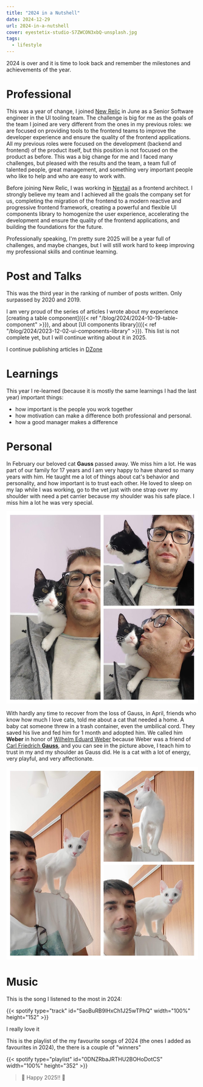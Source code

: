 ```yaml
---
title: "2024 in a Nutshell"
date: 2024-12-29
url: 2024-in-a-nutshell
cover: eyestetix-studio-S7ZWCON3xbQ-unsplash.jpg
tags:
  - lifestyle
---
```

2024 is over and it is time to look back and remember the milestones and achievements of the year.

# Professional
This was a year of change, I joined [New Relic](https://newrelic.com) in June as a Senior Software engineer in the UI tooling team. The challenge is big for me as the goals of the team I joined are very different from the ones in my previous roles: we are focused on providing tools to the frontend teams to improve the developer experience and ensure the quality of the frontend applications. All my previous roles were focused on the development (backend and frontend) of the product itself, but this position is not focused on the product as before. This was a big change for me and I faced many challenges, but pleased with the results and the team, a team full of talented people, great management, and something very important people who like to help and who are easy to work with.

Before joining New Relic, I was working in [Nextail](https://nextail.co) as a frontend architect. I strongly believe my team and I achieved all the goals the company set for us, completing the migration of the frontend to a modern reactive and progressive frontend framework, creating a powerful and flexible UI components library to homogenize the user experience, accelerating the development and ensure the quality of the frontend applications, and building the foundations for the future.

Professionally speaking, I'm pretty sure 2025 will be a year full of challenges, and maybe changes, but I will still work hard to keep improving my professional skills and continue learning.


# Post and Talks
This was the third year in the ranking of number of posts written. Only surpassed by 2020 and 2019.

I am very proud of the series of articles I wrote about my experience [creating a table component]({{< ref "/blog/2024/2024-10-19-table-component" >}}), and about [UI components library]({{< ref "/blog/2024/2023-12-02-ui-components-library" >}}). This list is not complete yet, but I will continue writing about it in 2025.

I continue publishing articles in [DZone](https://dzone.com/users/4846267/sergiocarracedo.html)


# Learnings
This year I re-learned (because it is mostly the same learnings I had the last year) important things:
- how important is the people you work together
- how motivation can make a difference both professional and personal.
- how a good manager makes a difference

# Personal
In February our beloved cat **Gauss** passed away. We miss him a lot. He was part of our family for 17 years and I am very happy to have shared so many years with him. He taught me a lot of things about cat's behavior and personality, and how important is to trust each other. He loved to sleep on my lap while I was working, go to the vet just with one strap over my shoulder with need a pet carrier because my shoulder was his safe place. I miss him a lot he was very special.

![Gauss](gauss.png)

With hardly any time to recover from the loss of Gauss, in April, friends who know how much I love cats, told me about a cat that needed a home. A baby cat someone threw in a trash container, even the umbilical cord. They saved his live and fed him for 1 month and adopted him.
We called him **Weber** in honor of [Wilhelm Eduard Weber](https://en.wikipedia.org/wiki/Wilhelm_Eduard_Weber) because Weber was a friend of [Carl Friedrich **Gauss**](https://en.wikipedia.org/wiki/Carl_Friedrich_Gauss), and you can see in the picture above, I teach him to trust in my and my shoulder as Gauss did. He is a cat with a lot of energy, very playful, and very affectionate.

![Weber](weber.png)

# Music

This is the song I listened to the most in 2024:

{{< spotify type="track" id="5aoBuRB9lHxCh1J25wTPhQ" width="100%" height="152" >}}

I really love it

This is the playlist of the my favourite songs of 2024 (the ones I added as favourites in 2024), the there is a couple of "winners" 

{{< spotify type="playlist" id="0DNZRbaJRTHU2BOHoDotCS" width="100%" height="352" >}}


> :tada: Happy 2025!! :tada:


